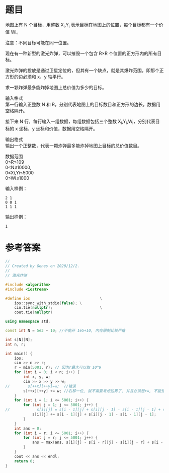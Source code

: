 # 题目
地图上有 N 个目标，用整数 X<sub>i</sub>,Y<sub>i</sub> 表示目标在地图上的位置，每个目标都有一个价值 Wi。

注意：不同目标可能在同一位置。

现在有一种新型的激光炸弹，可以摧毁一个包含 R×R 个位置的正方形内的所有目标。

激光炸弹的投放是通过卫星定位的，但其有一个缺点，就是其爆炸范围，即那个正方形的边必须和 x，y 轴平行。

求一颗炸弹最多能炸掉地图上总价值为多少的目标。

输入格式<br>
第一行输入正整数 N 和 R，分别代表地图上的目标数目和正方形的边长，数据用空格隔开。

接下来 N 行，每行输入一组数据，每组数据包括三个整数 X<sub>i</sub>,Y<sub>i</sub>,W<sub>i</sub>，分别代表目标的 x 坐标，y 坐标和价值，数据用空格隔开。

输出格式<br>
输出一个正整数，代表一颗炸弹最多能炸掉地图上目标的总价值数目。

数据范围<br>
0≤R≤109<br>
0<N≤10000,<br>
0≤Xi,Yi≤5000<br>
0≤Wi≤1000

输入样例：
```
2 1
0 0 1
1 1 1
```
输出样例：
```
1
```
# 参考答案
```c++
//
// Created by Genes on 2020/12/2.
//
// 激光炸弹

#include <algorithm>
#include <iostream>

#define ios                               \
    ios::sync_with_stdio(false); \
    cin.tie(nullptr);                     \
    cout.tie(nullptr)

using namespace std;

const int N = 5e3 + 10; //不能开 1e5+10, 内存限制比较严格

int s[N][N];
int n, r;

int main() {
    ios;
    cin >> n >> r;
    r = min(5001, r); // 因为r最大可以取 10^9
    for (int i = 0; i < n; i++) {
        int x, y, w;
        cin >> x >> y >> w;
//        s[++x][++y]=w;  //错误
        s[++x][++y] += w; //右移一位, 就不需要考虑边界了, 并且必须是+=, 不能是=, 因为1个位置可能有多个目标
    }
    for (int i = 1; i <= 5001; i++) {
        for (int j = 1; j <= 5001; j++) {
//            s[i][j] = s[i - 1][j] + s[i][j - 1] - s[i - 1][j - 1] + s[i][j];
            s[i][j] += s[i - 1][j] + s[i][j - 1] - s[i - 1][j - 1];
        }
    }
    int ans = 0;
    for (int i = r; i <= 5001; i++) {
        for (int j = r; j <= 5001; j++) {
            ans = max(ans, s[i][j] - s[i - r][j] - s[i][j - r] + s[i - r][j - r]);
        }
    }
    cout << ans << endl;
    return 0;
}
